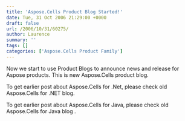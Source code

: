 ```yaml
---
title: 'Aspose.Cells Product Blog Started!'
date: Tue, 31 Oct 2006 21:29:00 +0000
draft: false
url: /2006/10/31/60275/
author: Laurence
summary: ''
tags: []
categories: ['Aspose.Cells Product Family']
---
```


Now we start to use Product Blogs to announce news and release for Aspose products. This is new Aspose.Cells product blog.

To get earlier post about Aspose.Cells for .Net, please check old Aspose.Cells for .NET blog. 

To get earlier post about Aspose.Cells for Java, please check old Aspose.Cells for Java blog .








